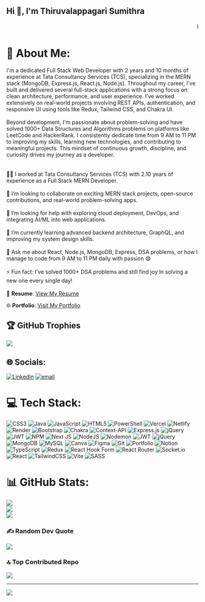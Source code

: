 ## Hi 👋, I'm Thiruvalappagari Sumithra</h1>

<marquee behavior="scroll" direction="left" scrollamount="6">
  I am passionate about full stack web development 💻✨
</marquee>



# 💫 About Me:
I'm a dedicated Full Stack Web Developer with 2 years and 10 months of experience at Tata Consultancy Services (TCS), specializing in the MERN stack (MongoDB, Express.js, React.js, Node.js). Throughout my career, I've built and delivered several full-stack applications with a strong focus on clean architecture, performance, and user experience. I’ve worked extensively on real-world projects involving REST APIs, authentication, and responsive UI using tools like Redux, Tailwind CSS, and Chakra UI.<br><br>Beyond development, I'm passionate about problem-solving and have solved 1000+ Data Structures and Algorithms problems on platforms like LeetCode and HackerRank. I consistently dedicate time from 9 AM to 11 PM to improving my skills, learning new technologies, and contributing to meaningful projects. This mindset of continuous growth, discipline, and curiosity drives my journey as a developer.<br><br><br>👨‍💻 I worked at Tata Consultancy Services (TCS) with 2.10 years of experience as a Full Stack MERN Developer.<br><br>👯 I’m looking to collaborate on exciting MERN stack projects, open-source contributions, and real-world problem-solving apps.<br><br>🤝 I’m looking for help with exploring cloud deployment, DevOps, and integrating AI/ML into web applications.<br><br>🌱 I’m currently learning advanced backend architecture, GraphQL, and improving my system design skills.<br><br>💬 Ask me about React, Node.js, MongoDB, Express, DSA problems, or how I manage to code from 9 AM to 11 PM daily with passion 😄<br><br>⚡ Fun fact: I’ve solved 1000+ DSA problems and still find joy in solving a new one every single day!<br><br>
📄 **Resume**: [View My Resume](https://drive.google.com/file/d/1GhJZCUin75sCnmCR_Qs_gpGZcza4rgG2/view?usp=sharing)

🌐 **Portfolio**: [Visit My Portfolio](https://sumithrat.netlify.app/)


## 🏆 GitHub Trophies
![](https://github-profile-trophy.vercel.app/?username=Sumithra49&theme=radical&no-frame=false&no-bg=false&margin-w=4)
## 🌐 Socials:
[![LinkedIn](https://img.shields.io/badge/LinkedIn-%230077B5.svg?logo=linkedin&logoColor=white)](https://linkedin.com/in/https://www.linkedin.com/in/sumithrat49/) [![email](https://img.shields.io/badge/Email-D14836?logo=gmail&logoColor=white)](mailto:sumithrat49@gmail.com) 

# 💻 Tech Stack:
![CSS3](https://img.shields.io/badge/css3-%231572B6.svg?style=for-the-badge&logo=css3&logoColor=white) ![Java](https://img.shields.io/badge/java-%23ED8B00.svg?style=for-the-badge&logo=openjdk&logoColor=white) ![JavaScript](https://img.shields.io/badge/javascript-%23323330.svg?style=for-the-badge&logo=javascript&logoColor=%23F7DF1E) ![HTML5](https://img.shields.io/badge/html5-%23E34F26.svg?style=for-the-badge&logo=html5&logoColor=white) ![PowerShell](https://img.shields.io/badge/PowerShell-%235391FE.svg?style=for-the-badge&logo=powershell&logoColor=white) ![Vercel](https://img.shields.io/badge/vercel-%23000000.svg?style=for-the-badge&logo=vercel&logoColor=white) ![Netlify](https://img.shields.io/badge/netlify-%23000000.svg?style=for-the-badge&logo=netlify&logoColor=#00C7B7) ![Render](https://img.shields.io/badge/Render-%46E3B7.svg?style=for-the-badge&logo=render&logoColor=white) ![Bootstrap](https://img.shields.io/badge/bootstrap-%238511FA.svg?style=for-the-badge&logo=bootstrap&logoColor=white) ![Chakra](https://img.shields.io/badge/chakra-%234ED1C5.svg?style=for-the-badge&logo=chakraui&logoColor=white) ![Context-API](https://img.shields.io/badge/Context--Api-000000?style=for-the-badge&logo=react) ![Express.js](https://img.shields.io/badge/express.js-%23404d59.svg?style=for-the-badge&logo=express&logoColor=%2361DAFB) ![jQuery](https://img.shields.io/badge/jquery-%230769AD.svg?style=for-the-badge&logo=jquery&logoColor=white) ![JWT](https://img.shields.io/badge/JWT-black?style=for-the-badge&logo=JSON%20web%20tokens) ![NPM](https://img.shields.io/badge/NPM-%23CB3837.svg?style=for-the-badge&logo=npm&logoColor=white) ![Next JS](https://img.shields.io/badge/Next-black?style=for-the-badge&logo=next.js&logoColor=white) ![NodeJS](https://img.shields.io/badge/node.js-6DA55F?style=for-the-badge&logo=node.js&logoColor=white) ![Nodemon](https://img.shields.io/badge/NODEMON-%23323330.svg?style=for-the-badge&logo=nodemon&logoColor=%BBDEAD) ![JWT](https://img.shields.io/badge/JWT-black?style=for-the-badge&logo=JSON%20web%20tokens) ![jQuery](https://img.shields.io/badge/jquery-%230769AD.svg?style=for-the-badge&logo=jquery&logoColor=white) ![MongoDB](https://img.shields.io/badge/MongoDB-%234ea94b.svg?style=for-the-badge&logo=mongodb&logoColor=white) ![MySQL](https://img.shields.io/badge/mysql-4479A1.svg?style=for-the-badge&logo=mysql&logoColor=white) ![Canva](https://img.shields.io/badge/Canva-%2300C4CC.svg?style=for-the-badge&logo=Canva&logoColor=white) ![Figma](https://img.shields.io/badge/figma-%23F24E1E.svg?style=for-the-badge&logo=figma&logoColor=white) ![Git](https://img.shields.io/badge/git-%23F05033.svg?style=for-the-badge&logo=git&logoColor=white) ![Portfolio](https://img.shields.io/badge/Portfolio-%23000000.svg?style=for-the-badge&logo=firefox&logoColor=#FF7139) ![Notion](https://img.shields.io/badge/Notion-%23000000.svg?style=for-the-badge&logo=notion&logoColor=white) ![TypeScript](https://img.shields.io/badge/typescript-%23007ACC.svg?style=for-the-badge&logo=typescript&logoColor=white) ![Redux](https://img.shields.io/badge/redux-%23593d88.svg?style=for-the-badge&logo=redux&logoColor=white) ![React Hook Form](https://img.shields.io/badge/React%20Hook%20Form-%23EC5990.svg?style=for-the-badge&logo=reacthookform&logoColor=white) ![React Router](https://img.shields.io/badge/React_Router-CA4245?style=for-the-badge&logo=react-router&logoColor=white) ![Socket.io](https://img.shields.io/badge/Socket.io-black?style=for-the-badge&logo=socket.io&badgeColor=010101) ![React](https://img.shields.io/badge/react-%2320232a.svg?style=for-the-badge&logo=react&logoColor=%2361DAFB) ![TailwindCSS](https://img.shields.io/badge/tailwindcss-%2338B2AC.svg?style=for-the-badge&logo=tailwind-css&logoColor=white) ![Vite](https://img.shields.io/badge/vite-%23646CFF.svg?style=for-the-badge&logo=vite&logoColor=white) ![SASS](https://img.shields.io/badge/SASS-hotpink.svg?style=for-the-badge&logo=SASS&logoColor=white)
# 📊 GitHub Stats:
![](https://github-readme-stats.vercel.app/api?username=Sumithra49&theme=dark&hide_border=false&include_all_commits=false&count_private=false)<br/>
![](https://nirzak-streak-stats.vercel.app/?user=Sumithra49&theme=dark&hide_border=false)<br/>
![](https://github-readme-stats.vercel.app/api/top-langs/?username=Sumithra49&theme=dark&hide_border=false&include_all_commits=false&count_private=false&layout=compact)



### ✍️ Random Dev Quote
![](https://quotes-github-readme.vercel.app/api?type=horizontal&theme=radical)

### 🔝 Top Contributed Repo
![](https://github-contributor-stats.vercel.app/api?username=Sumithra49&limit=5&theme=dark&combine_all_yearly_contributions=true)

---
[![](https://visitcount.itsvg.in/api?id=Sumithra49&icon=0&color=0)](https://visitcount.itsvg.in)

<!-- Proudly created with GPRM ( https://gprm.itsvg.in ) -->
